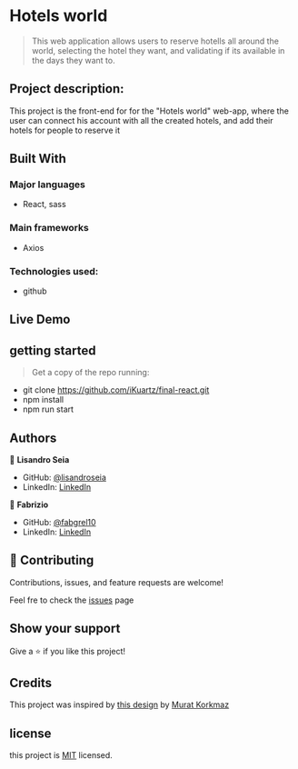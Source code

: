 # Hotels world

> This web application allows users to reserve hotells all around the world, selecting the hotel they want, and validating if its available in the days they want to.


## Project description:
 
 This project is the front-end for for the "Hotels world" web-app, where the user can connect his account with all the created hotels, and add their hotels for people to reserve it

## Built With

### Major languages
- React, sass

### Main frameworks
- Axios
 
### Technologies used:
- github

## Live Demo


## getting started

> Get a copy of the repo running:

- git clone https://github.com/iKuartz/final-react.git
- npm install
- npm run start


## Authors

👤 **Lisandro Seia**

- GitHub: [@lisandroseia](https://github.com/lisandroseia)
- LinkedIn: [LinkedIn](https://www.linkedin.com/in/lisandro-seia-295120225/)

👤 **Fabrizio**

- GitHub: [@fabgrel10](https://github.com/fabgrel10)
- LinkedIn: [LinkedIn](https://www.linkedin.com/in/fabgrel10/?originalSubdomain=mx)

## 🤝 Contributing

Contributions, issues, and feature requests are welcome!

Feel fre to check the [issues](https://github.com/lisandroseia/Portfolio/issues) page

## Show your support

Give a ⭐️ if you like this project!

## Credits
This project was inspired by [this design](https://www.behance.net/gallery/26425031/Vespa-Responsive-Redesign) by [Murat Korkmaz ](https://www.behance.net/muratk)

## license

this project is [MIT](https://github.com/lisandroseia/Portfolio/blob/main/LICENSE) licensed.